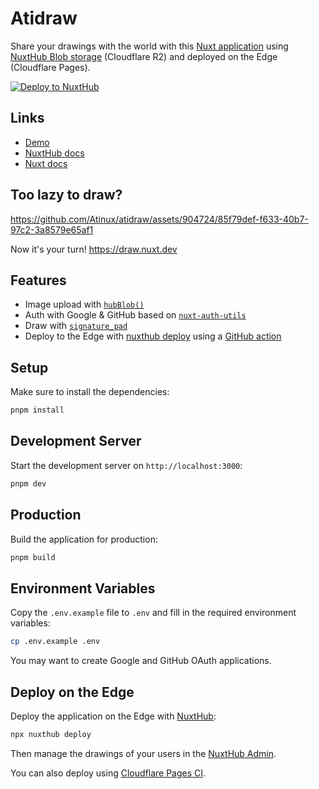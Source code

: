 # Atidraw

Share your drawings with the world with this [Nuxt application](https://nuxt.com) using [NuxtHub Blob storage](https://hub.nuxt.com/docs/storage/blob) (Cloudflare R2) and deployed on the Edge (Cloudflare Pages).

[![Deploy to NuxtHub](https://hub.nuxt.com/button.svg)](https://hub.nuxt.com/new?repo=atinux/atidraw)

## Links

- [Demo](https://draw.nuxt.dev)
- [NuxtHub docs](https://hub.nuxt.com)
- [Nuxt docs](https://nuxt.com)

## Too lazy to draw?

https://github.com/Atinux/atidraw/assets/904724/85f79def-f633-40b7-97c2-3a8579e65af1

Now it's your turn! https://draw.nuxt.dev

## Features

- Image upload with [`hubBlob()`](https://hub.nuxt.com/docs/storage/blob)
- Auth with Google & GitHub based on [`nuxt-auth-utils`](https://github.com/Atinux/nuxt-auth-utils)
- Draw with [`signature_pad`](https://github.com/szimek/signature_pad)
- Deploy to the Edge with [nuxthub deploy](https://github.com/nuxt-hub/cli) using a [GitHub action](./.github/workflows/deploy.yml)

## Setup

Make sure to install the dependencies:

```bash
pnpm install
```

## Development Server

Start the development server on `http://localhost:3000`:

```bash
pnpm dev
```

## Production

Build the application for production:

```bash
pnpm build
```

## Environment Variables

Copy the `.env.example` file to `.env` and fill in the required environment variables:

```bash
cp .env.example .env
```

You may want to create Google and GitHub OAuth applications.

## Deploy on the Edge

Deploy the application on the Edge with [NuxtHub](https://hub.nuxt.com):

```bash
npx nuxthub deploy
```

Then manage the drawings of your users in the [NuxtHub Admin](https://admin.hub.nuxt.com).

You can also deploy using [Cloudflare Pages CI](https://hub.nuxt.com/docs/getting-started/deploy#cloudflare-pages-ci).
